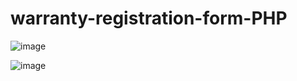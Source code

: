 # warranty-registration-form-PHP


![image](https://github.com/hariactive/warranty-registration-form-PHP/assets/70790835/a1e959c7-1c6d-4cf2-a452-4ae23ecc27c8)

![image](https://github.com/hariactive/warranty-registration-form-PHP/assets/70790835/3584b88b-4e60-44c7-9780-beced16b4449)


